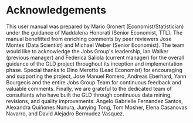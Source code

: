 # Acknowledgements

This user manual was prepared by Mario Gronert (Economist/Statistician) under the guidance of Maddalena Honorati (Senior Economist, TTL). The manual benefitted from enriching comments by peer reviewers Jose Montes (Data Scientist) and Michael Weber (Senior Economist). The team would like to acknowledge the Jobs Group's leadership, Ian Walker (previous manager) and Federica Saliola (current manager) for the overall guidance of the GLD project throughout its inception and implementation phase. Special thanks to Dino Merotto (Lead Economist) for encouraging and supporting the project, Jose Manuel Romero, Andreas Eberhard, Yann Bourgeois and the entire Jobs Group Team for continuous feedback and valuable comments. Finally, we are grateful to the dedicated team of consultants who have built the GLD through continuous data mining, revisions, and quality improvements: Angelo Gabrielle Fernandez Santos, Alexandra Quiñones Nunura, Junying Tong, Tom Mosher, Elena Casanovas Navarro, and David Alejadro Bermudez Vasquez.